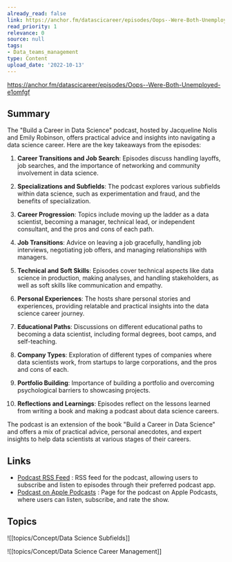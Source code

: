 ```yaml
---
already_read: false
link: https://anchor.fm/datascicareer/episodes/Oops--Were-Both-Unemployed-e1omfgf
read_priority: 1
relevance: 0
source: null
tags:
- Data_teams_management
type: Content
upload_date: '2022-10-13'
---
```


https://anchor.fm/datascicareer/episodes/Oops--Were-Both-Unemployed-e1omfgf
## Summary

The "Build a Career in Data Science" podcast, hosted by Jacqueline Nolis and Emily Robinson, offers practical advice and insights into navigating a data science career. Here are the key takeaways from the episodes:

1. **Career Transitions and Job Search**: Episodes discuss handling layoffs, job searches, and the importance of networking and community involvement in data science.

2. **Specializations and Subfields**: The podcast explores various subfields within data science, such as experimentation and fraud, and the benefits of specialization.

3. **Career Progression**: Topics include moving up the ladder as a data scientist, becoming a manager, technical lead, or independent consultant, and the pros and cons of each path.

4. **Job Transitions**: Advice on leaving a job gracefully, handling job interviews, negotiating job offers, and managing relationships with managers.

5. **Technical and Soft Skills**: Episodes cover technical aspects like data science in production, making analyses, and handling stakeholders, as well as soft skills like communication and empathy.

6. **Personal Experiences**: The hosts share personal stories and experiences, providing relatable and practical insights into the data science career journey.

7. **Educational Paths**: Discussions on different educational paths to becoming a data scientist, including formal degrees, boot camps, and self-teaching.

8. **Company Types**: Exploration of different types of companies where data scientists work, from startups to large corporations, and the pros and cons of each.

9. **Portfolio Building**: Importance of building a portfolio and overcoming psychological barriers to showcasing projects.

10. **Reflections and Learnings**: Episodes reflect on the lessons learned from writing a book and making a podcast about data science careers.

The podcast is an extension of the book "Build a Career in Data Science" and offers a mix of practical advice, personal anecdotes, and expert insights to help data scientists at various stages of their careers.
## Links

- [Podcast RSS Feed](https://anchor.fm/s/30d7d9f0/podcast/rss) : RSS feed for the podcast, allowing users to subscribe and listen to episodes through their preferred podcast app.
- [Podcast on Apple Podcasts](https://podcasts.apple.com/us/podcast/build-a-career-in-data-science/id1528899704) : Page for the podcast on Apple Podcasts, where users can listen, subscribe, and rate the show.

## Topics

![[topics/Concept/Data Science Subfields]]

![[topics/Concept/Data Science Career Management]]